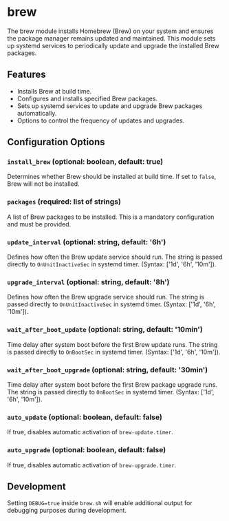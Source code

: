 # brew

The brew module installs Homebrew (Brew) on your system and ensures the package manager remains updated and maintained. This module sets up systemd services to periodically update and upgrade the installed Brew packages.

## Features
- Installs Brew at build time.
- Configures and installs specified Brew packages.
- Sets up systemd services to update and upgrade Brew packages automatically.
- Options to control the frequency of updates and upgrades.

## Configuration Options

### `install_brew` (optional: boolean, default: true)
Determines whether Brew should be installed at build time. If set to `false`, Brew will not be installed.

### `packages` (required: list of strings)
A list of Brew packages to be installed. This is a mandatory configuration and must be provided.

### `update_interval` (optional: string, default: '6h')
Defines how often the Brew update service should run. The string is passed directly to `OnUnitInactiveSec` in systemd timer. (Syntax: ['1d', '6h', '10m']).

### `upgrade_interval` (optional: string, default: '8h')
Defines how often the Brew upgrade service should run. The string is passed directly to `OnUnitInactiveSec` in systemd timer. (Syntax: ['1d', '6h', '10m']).

### `wait_after_boot_update` (optional: string, default: '10min')
Time delay after system boot before the first Brew update runs. The string is passed directly to `OnBootSec` in systemd timer. (Syntax: ['1d', '6h', '10m']).

### `wait_after_boot_upgrade` (optional: string, default: '30min')
Time delay after system boot before the first Brew package upgrade runs. The string is passed directly to `OnBootSec` in systemd timer. (Syntax: ['1d', '6h', '10m']).

### `auto_update` (optional: boolean, default: false)
If true, disables automatic activation of `brew-update.timer`.

### `auto_upgrade` (optional: boolean, default: false)
If true, disables automatic activation of `brew-upgrade.timer`.

## Development

Setting `DEBUG=true` inside `brew.sh` will enable additional output for debugging purposes during development.
